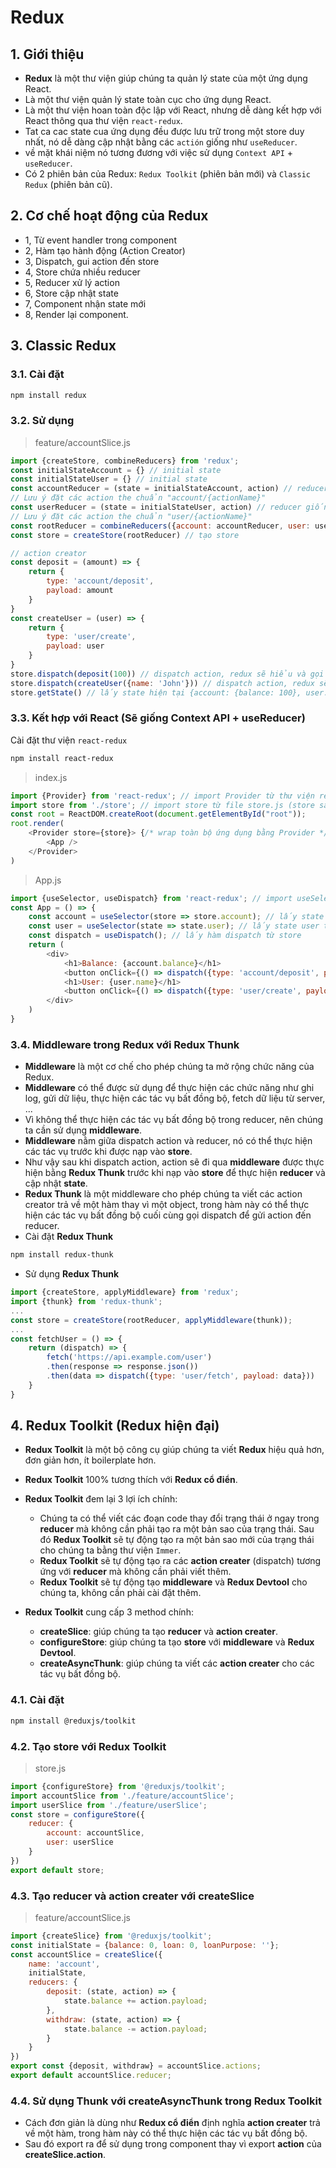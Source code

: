 # Redux
## 1. Giới thiệu
- **Redux** là một thư viện giúp chúng ta quản lý state của một ứng dụng React.
- Là một thư viện quản lý state toàn cục cho ứng dụng React.
- Là một thư viện hoan toàn độc lập với React, nhưng dễ dàng kết hợp với React thông qua thư viện `react-redux`.
- Tat ca cac state cua ứng dụng đều được lưu trữ trong một store duy nhất, nó dễ dàng cập nhật bằng các `actión` giống như `useReducer`.
- về mặt khái niệm nó tương đương với việc sử dụng `Context API` + `useReducer`.
- Có 2 phiên bản của Redux: `Redux Toolkit` (phiên bản mới) và `Classic Redux` (phiên bản cũ). 

## 2. Cơ chế hoạt động của Redux
- 1, Từ event handler trong component
- 2, Hàm tạo hành động (Action Creator) 
- 3, Dispatch, gui action đến store
- 4, Store chứa nhiều reducer
- 5, Reducer xử lý action 
- 6, Store cập nhật state
- 7, Component nhận state mới 
- 8, Render lại component.

## 3. Classic Redux
### 3.1. Cài đặt
```bash
npm install redux
```
### 3.2. Sử dụng
>feature/accountSlice.js
```js
import {createStore, combineReducers} from 'redux';
const initialStateAccount = {} // initial state
const initialStateUser = {} // initial state
const accountReducer = (state = initialStateAccount, action) // reducer giống như useReducer
// Lưu ý đặt các action the chuẩn "account/{actionName}"
const userReducer = (state = initialStateUser, action) // reducer giống như useReducer
// Lưu ý đặt các action the chuẩn "user/{actionName}"
const rootReducer = combineReducers({account: accountReducer, user: userReducer}) // combine các reducer lại với nhau
const store = createStore(rootReducer) // tạo store

// action creator
const deposit = (amount) => {
    return {
        type: 'account/deposit',
        payload: amount
    }
}
const createUser = (user) => {
    return {
        type: 'user/create',
        payload: user
    }
}
store.dispatch(deposit(100)) // dispatch action, redux sẽ hiểu và gọi đến reducer của account
store.dispatch(createUser({name: 'John'})) // dispatch action, redux sẽ hiểu và gọi đến reducer của user
store.getState() // lấy state hiện tại {account: {balance: 100}, user: {name: 'John'}}
```

### 3.3. Kết hợp với React (Sẽ giống Context API + useReducer)
Cài đặt thư viện `react-redux`
```bash
npm install react-redux
```
>index.js
```js
import {Provider} from 'react-redux'; // import Provider từ thư viện react-redux
import store from './store'; // import store từ file store.js (store sau khi được createStore từ redux)
const root = ReactDOM.createRoot(document.getElementById("root"));
root.render(
    <Provider store={store}> {/* wrap toàn bộ ứng dụng bằng Provider */} 
        <App />
    </Provider>
)
```
>App.js
```js
import {useSelector, useDispatch} from 'react-redux'; // import useSelector, useDispatch từ thư viện react-redux
const App = () => {
    const account = useSelector(store => store.account); // lấy state account từ store {balance, loan, loanPurpose}
    const user = useSelector(state => state.user); // lấy state user từ store {fullName, nationalId, createdAt}
    const dispatch = useDispatch(); // lấy hàm dispatch từ store
    return (
        <div>
            <h1>Balance: {account.balance}</h1>
            <button onClick={() => dispatch({type: 'account/deposit', payload: 100})}>Deposit</button>
            <h1>User: {user.name}</h1>
            <button onClick={() => dispatch({type: 'user/create', payload: {name: 'John'}})}>Create User</button>
        </div>
    )
}
```

### 3.4. Middleware trong Redux với Redux Thunk
- **Middleware** là một cơ chế cho phép chúng ta mở rộng chức năng của Redux.
- **Middleware** có thể được sử dụng để thực hiện các chức năng như ghi log, gửi dữ liệu, thực hiện các tác vụ bất đồng bộ, fetch dữ liệu từ server, ...
- Vì không thể thực hiện các tác vụ bất đồng bộ trong reducer, nên chúng ta cần sử dụng **middleware**.
- **Middleware** nằm giữa dispatch action và reducer, nó có thể thực hiện các tác vụ trước khi được nạp vào **store**.
- Như vậy sau khi dispatch action, action sẽ đi qua **middleware** được thực hiện bằng **Redux Thunk** trước khi nạp vào **store** để thực hiện **reducer** và cập nhật **state**.
- **Redux Thunk** là một middleware cho phép chúng ta viết các action creator trả về một hàm thay vì một object, trong hàm này có thể thực hiện các tác vụ bất đồng bộ cuối cùng gọi dispatch để gửi action đến reducer.
- Cài đặt **Redux Thunk**
```bash
npm install redux-thunk
```
- Sử dụng **Redux Thunk**
```js
import {createStore, applyMiddleware} from 'redux';
import {thunk} from 'redux-thunk';
...
const store = createStore(rootReducer, applyMiddleware(thunk));
...
const fetchUser = () => {
    return (dispatch) => {
        fetch('https://api.example.com/user')
        .then(response => response.json())
        .then(data => dispatch({type: 'user/fetch', payload: data}))
    }
}

```

## 4. Redux Toolkit (Redux hiện đại)
- **Redux Toolkit** là một bộ công cụ giúp chúng ta viết **Redux** hiệu quả hơn, đơn giản hơn, ít boilerplate hơn.
- **Redux Toolkit** 100% tương thích với **Redux cổ điển**.
- **Redux Toolkit** đem lại 3 lợi ích chính:
    * Chúng ta có thể viết các đoạn code thay đổi trạng thái ở ngay trong **reducer** mà không cần phải tạo ra một bản sao của trạng thái. Sau đó **Redux Toolkit** sẽ tự động tạo ra một bản sao mới của trạng thái cho chúng ta bằng thư viện `Immer`.
    + **Redux Toolkit** sẽ tự động tạo ra các **action creater** (dispatch) tương ứng với **reducer** mà không cần phải viết thêm.
    + **Redux Toolkit** sẽ tự động tạo **middleware** và **Redux Devtool** cho chúng ta, không cần phải cài đặt thêm.

- **Redux Toolkit** cung cấp 3 method chính:
    * **createSlice**: giúp chúng ta tạo **reducer** và **action creater**.
    * **configureStore**: giúp chúng ta tạo **store** với **middleware** và **Redux Devtool**.
    * **createAsyncThunk**: giúp chúng ta viết các **action creater** cho các tác vụ bất đồng bộ.

### 4.1. Cài đặt
```bash
npm install @reduxjs/toolkit
```
### 4.2. Tạo **store** với **Redux Toolkit**
>store.js
```js
import {configureStore} from '@reduxjs/toolkit';
import accountSlice from './feature/accountSlice';
import userSlice from './feature/userSlice';
const store = configureStore({
    reducer: {
        account: accountSlice,
        user: userSlice
    }
})
export default store;
```
### 4.3. Tạo **reducer** và **action creater** với **createSlice**
>feature/accountSlice.js
```js
import {createSlice} from '@reduxjs/toolkit';
const initialState = {balance: 0, loan: 0, loanPurpose: ''};
const accountSlice = createSlice({
    name: 'account',
    initialState,
    reducers: {
        deposit: (state, action) => {
            state.balance += action.payload;
        },
        withdraw: (state, action) => {
            state.balance -= action.payload;
        }
    }
})
export const {deposit, withdraw} = accountSlice.actions;
export default accountSlice.reducer;
```

### 4.4. Sử dụng Thunk với **createAsyncThunk** trong **Redux Toolkit**
- Cách đơn giản là dùng như **Redux cổ điển** định nghĩa **action creater** trả về một hàm, trong hàm này có thể thực hiện các tác vụ bất đồng bộ.
- Sau đó export ra để sử dụng trong component thay vì export **action** của **createSlice.action**.